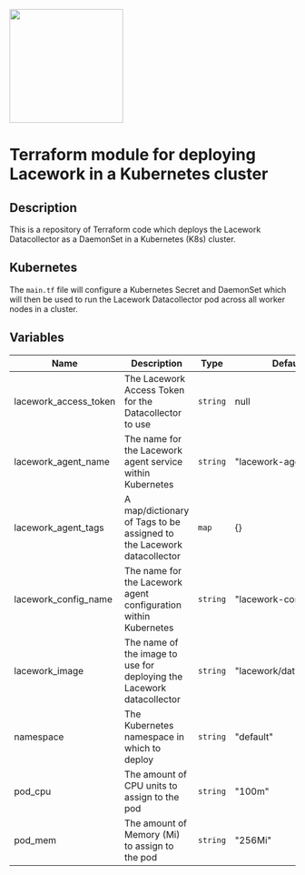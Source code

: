<a href="https://lacework.com"><img src="https://techally-content.s3-us-west-1.amazonaws.com/public-content/lacework_logo_full.png" width="200"></a>

# Terraform module for deploying Lacework in a Kubernetes cluster

## Description

This is a repository of Terraform code which deploys the Lacework Datacollector as a DaemonSet in a Kubernetes (K8s) cluster.

## Kubernetes

The `main.tf` file will configure a Kubernetes Secret and DaemonSet which will then be used to run the Lacework Datacollector pod across all worker nodes in a cluster.

## Variables

| Name | Description | Type | Default |
|------|-------------|------|---------|
| lacework_access_token | The Lacework Access Token for the Datacollector to use | `string` | null |
| lacework_agent_name | The name for the Lacework agent service within Kubernetes | `string` | "lacework-agent" |
| lacework_agent_tags | A map/dictionary of Tags to be assigned to the Lacework datacollector | `map` | {} |
| lacework_config_name | The name for the Lacework agent configuration within Kubernetes | `string` | "lacework-config" |
| lacework_image | The name of the image to use for deploying the Lacework datacollector | `string` | "lacework/datacollector" |
| namespace | The Kubernetes namespace in which to deploy | `string` | "default" |
| pod_cpu | The amount of CPU units to assign to the pod | `string` | "100m" |
| pod_mem | The amount of Memory (Mi) to assign to the pod | `string` | "256Mi" |
